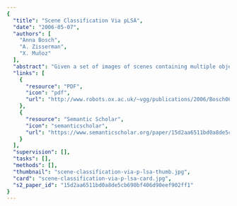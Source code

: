 ```yaml
---
{
  "title": "Scene Classification Via pLSA",
  "date": "2006-05-07",
  "authors": [
    "Anna Bosch",
    "A. Zisserman",
    "X. Muñoz"
  ],
  "abstract": "Given a set of images of scenes containing multiple object categories (e.g. grass, roads, buildings) our objective is to discover these objects in each image in an unsupervised manner, and to use this object distribution to perform scene classification. We achieve this discovery using probabilistic Latent Semantic Analysis (pLSA), a generative model from the statistical text literature, here applied to a bag of visual words representation for each image. The scene classification on the object distribution is carried out by a k-nearest neighbour classifier. \n \nWe investigate the classification performance under changes in the visual vocabulary and number of latent topics learnt, and develop a novel vocabulary using colour SIFT descriptors. Classification performance is compared to the supervised approaches of Vogel & Schiele [19] and Oliva & Torralba [11], and the semi-supervised approach of Fei Fei & Perona [3] using their own datasets and testing protocols. In all cases the combination of (unsupervised) pLSA followed by (supervised) nearest neighbour classification achieves superior results. We show applications of this method to image retrieval with relevance feedback and to scene classification in videos.",
  "links": [
    {
      "resource": "PDF",
      "icon": "pdf",
      "url": "http://www.robots.ox.ac.uk/~vgg/publications/2006/Bosch06/bosch06.pdf"
    },
    {
      "resource": "Semantic Scholar",
      "icon": "semanticscholar",
      "url": "https://www.semanticscholar.org/paper/15d2aa6511bd0a8de5cb690bf406d90eef902ff1"
    }
  ],
  "supervision": [],
  "tasks": [],
  "methods": [],
  "thumbnail": "scene-classification-via-p-lsa-thumb.jpg",
  "card": "scene-classification-via-p-lsa-card.jpg",
  "s2_paper_id": "15d2aa6511bd0a8de5cb690bf406d90eef902ff1"
}
---
```


